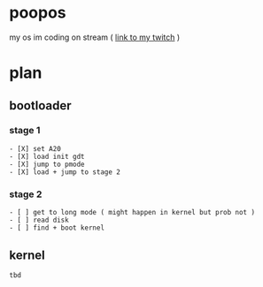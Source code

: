 # poopos
my os im coding on stream ( [link to my twitch](https://www.twitch.tv/zzeroocol) )

# plan
## bootloader
### stage 1
    - [X] set A20
    - [X] load init gdt
    - [X] jump to pmode
    - [X] load + jump to stage 2

### stage 2
    - [ ] get to long mode ( might happen in kernel but prob not )
    - [ ] read disk
    - [ ] find + boot kernel

## kernel
    tbd
